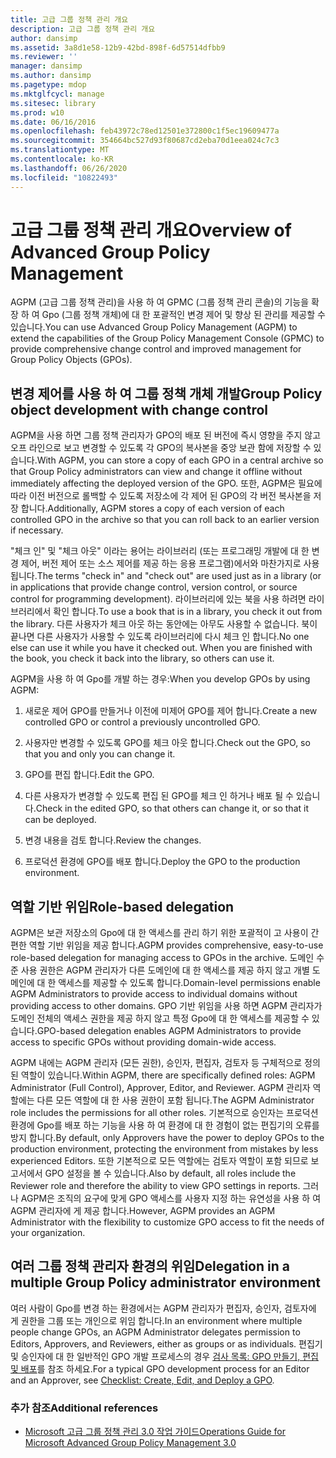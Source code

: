 ```yaml
---
title: 고급 그룹 정책 관리 개요
description: 고급 그룹 정책 관리 개요
author: dansimp
ms.assetid: 3a8d1e58-12b9-42bd-898f-6d57514dfbb9
ms.reviewer: ''
manager: dansimp
ms.author: dansimp
ms.pagetype: mdop
ms.mktglfcycl: manage
ms.sitesec: library
ms.prod: w10
ms.date: 06/16/2016
ms.openlocfilehash: feb43972c78ed12501e372800c1f5ec19609477a
ms.sourcegitcommit: 354664bc527d93f80687cd2eba70d1eea024c7c3
ms.translationtype: MT
ms.contentlocale: ko-KR
ms.lasthandoff: 06/26/2020
ms.locfileid: "10822493"
---
```

# <span data-ttu-id="bfe4c-103">고급 그룹 정책 관리 개요</span><span class="sxs-lookup"><span data-stu-id="bfe4c-103">Overview of Advanced Group Policy Management</span></span>


<span data-ttu-id="bfe4c-104">AGPM (고급 그룹 정책 관리)을 사용 하 여 GPMC (그룹 정책 관리 콘솔)의 기능을 확장 하 여 Gpo (그룹 정책 개체)에 대 한 포괄적인 변경 제어 및 향상 된 관리를 제공할 수 있습니다.</span><span class="sxs-lookup"><span data-stu-id="bfe4c-104">You can use Advanced Group Policy Management (AGPM) to extend the capabilities of the Group Policy Management Console (GPMC) to provide comprehensive change control and improved management for Group Policy Objects (GPOs).</span></span>

## <span data-ttu-id="bfe4c-105">변경 제어를 사용 하 여 그룹 정책 개체 개발</span><span class="sxs-lookup"><span data-stu-id="bfe4c-105">Group Policy object development with change control</span></span>


<span data-ttu-id="bfe4c-106">AGPM을 사용 하면 그룹 정책 관리자가 GPO의 배포 된 버전에 즉시 영향을 주지 않고 오프 라인으로 보고 변경할 수 있도록 각 GPO의 복사본을 중앙 보관 함에 저장할 수 있습니다.</span><span class="sxs-lookup"><span data-stu-id="bfe4c-106">With AGPM, you can store a copy of each GPO in a central archive so that Group Policy administrators can view and change it offline without immediately affecting the deployed version of the GPO.</span></span> <span data-ttu-id="bfe4c-107">또한, AGPM은 필요에 따라 이전 버전으로 롤백할 수 있도록 저장소에 각 제어 된 GPO의 각 버전 복사본을 저장 합니다.</span><span class="sxs-lookup"><span data-stu-id="bfe4c-107">Additionally, AGPM stores a copy of each version of each controlled GPO in the archive so that you can roll back to an earlier version if necessary.</span></span>

<span data-ttu-id="bfe4c-108">"체크 인" 및 "체크 아웃" 이라는 용어는 라이브러리 (또는 프로그래밍 개발에 대 한 변경 제어, 버전 제어 또는 소스 제어를 제공 하는 응용 프로그램)에서와 마찬가지로 사용 됩니다.</span><span class="sxs-lookup"><span data-stu-id="bfe4c-108">The terms "check in" and "check out" are used just as in a library (or in applications that provide change control, version control, or source control for programming development).</span></span> <span data-ttu-id="bfe4c-109">라이브러리에 있는 북을 사용 하려면 라이브러리에서 확인 합니다.</span><span class="sxs-lookup"><span data-stu-id="bfe4c-109">To use a book that is in a library, you check it out from the library.</span></span> <span data-ttu-id="bfe4c-110">다른 사용자가 체크 아웃 하는 동안에는 아무도 사용할 수 없습니다. 북이 끝나면 다른 사용자가 사용할 수 있도록 라이브러리에 다시 체크 인 합니다.</span><span class="sxs-lookup"><span data-stu-id="bfe4c-110">No one else can use it while you have it checked out. When you are finished with the book, you check it back into the library, so others can use it.</span></span>

<span data-ttu-id="bfe4c-111">AGPM을 사용 하 여 Gpo를 개발 하는 경우:</span><span class="sxs-lookup"><span data-stu-id="bfe4c-111">When you develop GPOs by using AGPM:</span></span>

1.  <span data-ttu-id="bfe4c-112">새로운 제어 GPO를 만들거나 이전에 미제어 GPO를 제어 합니다.</span><span class="sxs-lookup"><span data-stu-id="bfe4c-112">Create a new controlled GPO or control a previously uncontrolled GPO.</span></span>

2.  <span data-ttu-id="bfe4c-113">사용자만 변경할 수 있도록 GPO를 체크 아웃 합니다.</span><span class="sxs-lookup"><span data-stu-id="bfe4c-113">Check out the GPO, so that you and only you can change it.</span></span>

3.  <span data-ttu-id="bfe4c-114">GPO를 편집 합니다.</span><span class="sxs-lookup"><span data-stu-id="bfe4c-114">Edit the GPO.</span></span>

4.  <span data-ttu-id="bfe4c-115">다른 사용자가 변경할 수 있도록 편집 된 GPO를 체크 인 하거나 배포 될 수 있습니다.</span><span class="sxs-lookup"><span data-stu-id="bfe4c-115">Check in the edited GPO, so that others can change it, or so that it can be deployed.</span></span>

5.  <span data-ttu-id="bfe4c-116">변경 내용을 검토 합니다.</span><span class="sxs-lookup"><span data-stu-id="bfe4c-116">Review the changes.</span></span>

6.  <span data-ttu-id="bfe4c-117">프로덕션 환경에 GPO를 배포 합니다.</span><span class="sxs-lookup"><span data-stu-id="bfe4c-117">Deploy the GPO to the production environment.</span></span>

## <span data-ttu-id="bfe4c-118">역할 기반 위임</span><span class="sxs-lookup"><span data-stu-id="bfe4c-118">Role-based delegation</span></span>


<span data-ttu-id="bfe4c-119">AGPM은 보관 저장소의 Gpo에 대 한 액세스를 관리 하기 위한 포괄적이 고 사용이 간편한 역할 기반 위임을 제공 합니다.</span><span class="sxs-lookup"><span data-stu-id="bfe4c-119">AGPM provides comprehensive, easy-to-use role-based delegation for managing access to GPOs in the archive.</span></span> <span data-ttu-id="bfe4c-120">도메인 수준 사용 권한은 AGPM 관리자가 다른 도메인에 대 한 액세스를 제공 하지 않고 개별 도메인에 대 한 액세스를 제공할 수 있도록 합니다.</span><span class="sxs-lookup"><span data-stu-id="bfe4c-120">Domain-level permissions enable AGPM Administrators to provide access to individual domains without providing access to other domains.</span></span> <span data-ttu-id="bfe4c-121">GPO 기반 위임을 사용 하면 AGPM 관리자가 도메인 전체의 액세스 권한을 제공 하지 않고 특정 Gpo에 대 한 액세스를 제공할 수 있습니다.</span><span class="sxs-lookup"><span data-stu-id="bfe4c-121">GPO-based delegation enables AGPM Administrators to provide access to specific GPOs without providing domain-wide access.</span></span>

<span data-ttu-id="bfe4c-122">AGPM 내에는 AGPM 관리자 (모든 권한), 승인자, 편집자, 검토자 등 구체적으로 정의 된 역할이 있습니다.</span><span class="sxs-lookup"><span data-stu-id="bfe4c-122">Within AGPM, there are specifically defined roles: AGPM Administrator (Full Control), Approver, Editor, and Reviewer.</span></span> <span data-ttu-id="bfe4c-123">AGPM 관리자 역할에는 다른 모든 역할에 대 한 사용 권한이 포함 됩니다.</span><span class="sxs-lookup"><span data-stu-id="bfe4c-123">The AGPM Administrator role includes the permissions for all other roles.</span></span> <span data-ttu-id="bfe4c-124">기본적으로 승인자는 프로덕션 환경에 Gpo를 배포 하는 기능을 사용 하 여 환경에 대 한 경험이 없는 편집기의 오류를 방지 합니다.</span><span class="sxs-lookup"><span data-stu-id="bfe4c-124">By default, only Approvers have the power to deploy GPOs to the production environment, protecting the environment from mistakes by less experienced Editors.</span></span> <span data-ttu-id="bfe4c-125">또한 기본적으로 모든 역할에는 검토자 역할이 포함 되므로 보고서에서 GPO 설정을 볼 수 있습니다.</span><span class="sxs-lookup"><span data-stu-id="bfe4c-125">Also by default, all roles include the Reviewer role and therefore the ability to view GPO settings in reports.</span></span> <span data-ttu-id="bfe4c-126">그러나 AGPM은 조직의 요구에 맞게 GPO 액세스를 사용자 지정 하는 유연성을 사용 하 여 AGPM 관리자에 게 제공 합니다.</span><span class="sxs-lookup"><span data-stu-id="bfe4c-126">However, AGPM provides an AGPM Administrator with the flexibility to customize GPO access to fit the needs of your organization.</span></span>

## <span data-ttu-id="bfe4c-127">여러 그룹 정책 관리자 환경의 위임</span><span class="sxs-lookup"><span data-stu-id="bfe4c-127">Delegation in a multiple Group Policy administrator environment</span></span>


<span data-ttu-id="bfe4c-128">여러 사람이 Gpo를 변경 하는 환경에서는 AGPM 관리자가 편집자, 승인자, 검토자에 게 권한을 그룹 또는 개인으로 위임 합니다.</span><span class="sxs-lookup"><span data-stu-id="bfe4c-128">In an environment where multiple people change GPOs, an AGPM Administrator delegates permission to Editors, Approvers, and Reviewers, either as groups or as individuals.</span></span> <span data-ttu-id="bfe4c-129">편집기 및 승인자에 대 한 일반적인 GPO 개발 프로세스의 경우 [검사 목록: GPO 만들기, 편집 및 배포](checklist-create-edit-and-deploy-a-gpo-agpm30ops.md)를 참조 하세요.</span><span class="sxs-lookup"><span data-stu-id="bfe4c-129">For a typical GPO development process for an Editor and an Approver, see [Checklist: Create, Edit, and Deploy a GPO](checklist-create-edit-and-deploy-a-gpo-agpm30ops.md).</span></span>

### <span data-ttu-id="bfe4c-130">추가 참조</span><span class="sxs-lookup"><span data-stu-id="bfe4c-130">Additional references</span></span>

-   [<span data-ttu-id="bfe4c-131">Microsoft 고급 그룹 정책 관리 3.0 작업 가이드</span><span class="sxs-lookup"><span data-stu-id="bfe4c-131">Operations Guide for Microsoft Advanced Group Policy Management 3.0</span></span>](operations-guide-for-microsoft-advanced-group-policy-management-30-agpm30ops.md)

 

 





